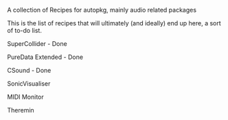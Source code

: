 A collection of Recipes for autopkg, mainly audio related packages



This is the list of recipes that will ultimately (and ideally) end up here, a sort of to-do list.

SuperCollider - Done

PureData Extended - Done

CSound - Done

SonicVisualiser

MIDI Monitor

Theremin
